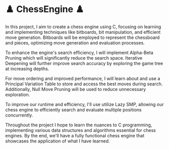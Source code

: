 # :chess_pawn: ChessEngine :chess_pawn:
In this project, I aim to create a chess engine using C, focusing on learning and implementing techniques like bitboards, bit manipulation, and efficient move generation. Bitboards will be employed to represent the chessboard and pieces, optimizing move generation and evaluation processes.

To enhance the engine's search efficiency, I will implement Alpha-Beta Pruning which will significantly reduce the search space. Iterative Deepening will further improve search accuracy by exploring the game tree at increasing depths.

For move ordering and improved performance, I will learn about and use a Principal Variation Table to store and access the best moves during search. Additionally, Null Move Pruning will be used to reduce unnecessary exploration.

To improve our runtime and efficiency, I'll use  utilize Lazy SMP, allowing our chess engine to efficiently search and evaluate multiple positions concurrently.

Throughout the project I hope to learn the nuances to C programming, implementing various data structures and algorithms essential for chess engines. By the end, we'll have a fully functional chess engine that showcases the application of what I have learned.
